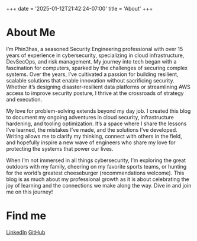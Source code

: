 +++
date = '2025-01-12T21:42:24-07:00'
title = 'About'
+++

# About Me

I’m Phin3has, a seasoned Security Engineering professional with over 15 years of experience in cybersecurity, specializing in cloud infrastructure, DevSecOps, and risk management. My journey into tech began with a fascination for computers, sparked by the challenges of securing complex systems. Over the years, I’ve cultivated a passion for building resilient, scalable solutions that enable innovation without sacrificing security. Whether it’s designing disaster-resilient data platforms or streamlining AWS access to improve security posture, I thrive at the crossroads of strategy and execution.

My love for problem-solving extends beyond my day job. I created this blog to document my ongoing adventures in cloud security, infrastructure hardening, and tooling optimization. It’s a space where I share the lessons I’ve learned, the mistakes I’ve made, and the solutions I’ve developed. Writing allows me to clarify my thinking, connect with others in the field, and hopefully inspire a new wave of engineers who share my love for protecting the systems that power our lives.

When I’m not immersed in all things cybersecurity, I’m exploring the great outdoors with my family, cheering on my favorite sports teams, or hunting for the world’s greatest cheeseburger (recommendations welcome). This blog is as much about my professional growth as it is about celebrating the joy of learning and the connections we make along the way. Dive in and join me on this journey!

# Find me
[LinkedIn](https://www.linkedin.com/in/brandonedmunds/)
[GitHub](https://github.com/phin3has)

